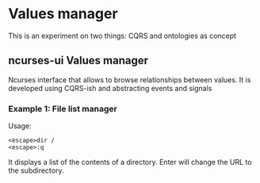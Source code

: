 # Values manager

This is an experiment on two things: CQRS and ontologies as concept

## ncurses-ui Values manager

Ncurses interface that allows to browse relationships between values. It is developed using CQRS-ish and abstracting events and signals

### Example 1: File list manager

Usage:

    <escape>dir /
    <escape>:q

It displays a list of the contents of a directory. Enter will change the URL to the subdirectory.
